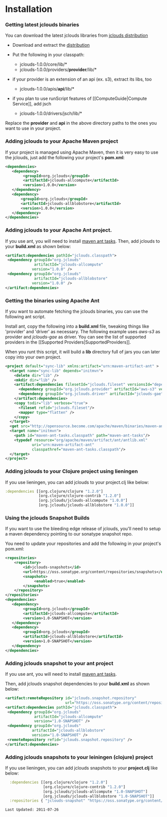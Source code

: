 # Installation

### Getting latest jclouds binaries

You can download the latest jclouds libraries from [jclouds distribution](https://github.com/jclouds/jclouds/archives/master)
	
  * Download and extract the [distribution](https://github.com/jclouds/jclouds/zipball/jclouds-1.0.0)

  * Put the following in your classpath:
     - jclouds-1.0.0/core/lib/*
     - jclouds-1.0.0/providers/__provider__/lib/*

  * if your provider is an extension of an api (ex. s3), extract its libs, too
     - jclouds-1.0.0/apis/__api__/lib/*

  * if you plan to use runScript features of [[ComputeGuide|Compute Service]], add jsch
     - jclouds-1.0.0/drivers/jsch/lib/*

Replace the __provider__ and __api__ in the above directory paths to the ones you want to use in your project.

### Adding jclouds to your Apache Maven project

If your project is managed using Apache Maven, then it is very easy to use the jclouds, just add 
the following your project's __pom.xml__:
	
```xml
<dependencies> 
   <dependency>
        <groupId>org.jclouds</groupId>
        <artifactId>jclouds-allcompute</artifactId>
        <version>1.0.0</version>
   </dependency>
   <dependency>
       <groupId>org.jclouds</groupId>
       <artifactId>jclouds-allblobstore</artifactId>
       <version>1.0.0</version>
   </dependency>
</dependencies>
```

### Adding jclouds to your Apache Ant project.

If you use ant, you will need to install [maven ant tasks](http://maven.apache.org/ant-tasks/index.html).
Then, add jclouds to your __build.xml__ as shown below:
	
```xml
<artifact:dependencies pathId="jclouds.classpath">
 <dependency groupId="org.jclouds" 
			 artifactId="jclouds-allcompute" 
			version="1.0.0" />
 <dependency groupId="org.jclouds" 
			 artifactId="jclouds-allblobstore" 
			version="1.0.0" />
</artifact:dependencies>
```
	
### Getting the binaries using Apache Ant

If you want to automate fetching the jclouds binaries, you can use the following ant script.

Install ant, copy the following into a __build.xml__ file, tweaking things like 'provider' and 'driver' as necessary. 
The following example uses *aws-s3* as provider and *jclouds-gae* as driver.
You can see the list of supported providers in the [[Supported Providers|SupportedProviders]].

When you runt this script, it will build a __lib__ directory full of jars you can later copy into your own project.

```xml
<project default="sync-lib" xmlns:artifact="urn:maven-artifact-ant" >
  <target name="sync-lib" depends="initmvn">
    <delete dir="lib" />
    <mkdir dir="lib" />
    <artifact:dependencies filesetId="jclouds.fileset" versionsId="dependency.versions">
      <dependency groupId="org.jclouds.provider" artifactId="aws-s3" version="1.0.0" />
      <dependency groupId="org.jclouds.driver" artifactId="jclouds-gae" version="1.0.0" />
    </artifact:dependencies>
    <copy todir="lib" verbose="true">
      <fileset refid="jclouds.fileset"/>
      <mapper type="flatten" />
    </copy>
  </target>
  <get src="http://opensource.become.com/apache/maven/binaries/maven-ant-tasks-2.1.1.jar" dest="maven-ant-tasks"/>
  <target name="initmvn">
    <path id="maven-ant-tasks.classpath" path="maven-ant-tasks"/>
    <typedef resource="org/apache/maven/artifact/ant/antlib.xml" 
			uri="urn:maven-artifact-ant" 
			classpathref="maven-ant-tasks.classpath"/>
  </target>
</project>
```

### Adding jclouds to your Clojure project using lieningen

If you use lieningen, you can add jclouds to your project.clj like below:

```clojure
:dependencies [[org.clojure/clojure "1.2.0"]
               [org.clojure/clojure-contrib "1.2.0"]
               [org.jclouds/jclouds-allcompute "1.0.0"]
               [org.jclouds/jclouds-allblobstore "1.0.0"]]
```

### Using the jclouds Snapshot Builds 

If you want to use the bleeding edge release of jclouds, you'll need to setup a maven dependency pointing to our sonatype snapshot repo.

You need to update your repositories and add the following in your project's pom.xml:

```xml
<repositories>
    <repository>
        <id>jclouds-snapshots</id>
        <url>https://oss.sonatype.org/content/repositories/snapshots</url>
        <snapshots>
             <enabled>true</enabled>
        </snapshots>
    </repository>
</repositories>
<dependencies> 
   <dependency>
        <groupId>org.jclouds</groupId>
        <artifactId>jclouds-allcompute</artifactId>
        <version>1.0-SNAPSHOT</version>
   </dependency>
   <dependency>
        <groupId>org.jclouds</groupId>
        <artifactId>jclouds-allblobstore</artifactId>
        <version>1.0-SNAPSHOT</version>
   </dependency>
</dependencies>
```

### Adding jclouds snapshot to your ant project

If you use ant, you will need to install [maven ant tasks](http://maven.apache.org/ant-tasks/index.html).

Then, add jclouds snapshot dependencies to your __build.xml__ as shown below:

```xml
<artifact:remoteRepository id="jclouds.snapshot.repository" 
						   url="https://oss.sonatype.org/content/repositories/snapshots" />
<artifact:dependencies pathId="jclouds.classpath">
 <dependency groupId="org.jclouds" 
			 artifactId="jclouds-allcompute" 
			 version="1.0-SNAPSHOT" />
 <dependency groupId="org.jclouds" 
			artifactId="jclouds-allblobstore" 
			version="1.0-SNAPSHOT" />
 <remoteRepository refid="jclouds.snapshot.repository" />
</artifact:dependencies>
```

### Adding jclouds snapshots to your leiningen (clojure) project

If you use lieningen, you can add jclouds snapshots to your __project.clj__ like below:

```clojure
  :dependencies [[org.clojure/clojure "1.2.0"]
                 [org.clojure/clojure-contrib "1.2.0"]
                 [org.jclouds/jclouds-allcompute "1.0-SNAPSHOT"]
                 [org.jclouds/jclouds-allblobstore "1.0-SNAPSHOT"]]
  :repositories { "jclouds-snapshot" "https://oss.sonatype.org/content/repositories/snapshots"}
```

`Last Updated: 2011-07-26`